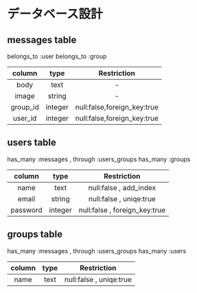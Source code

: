 # データベース設計

## messages table

belongs_to :user
belongs_to :group

|column| type | Restriction |
|:--:|:--:|:--:|
|body|text|-|
|image|string|-|
|group_id|integer| null:false,foreign_key:true |
|user_id|integer| null:false,foreign_key:true |


## users table

has_many :messages , through :users_groups 
has_many :groups 

|column|type|Restriction|
|:--:|:--:|:--:|
|name|text|null:false , add_index|
|email|string|null:false , uniqe:true|
|password|integer|null:false , foreign_key:true|


## groups table

has_many :messages , through :users_groups
has_many :users


|column|type|Restriction|
|:--:|:--:|:--:|
|name|text|null:false , uniqe:true|


